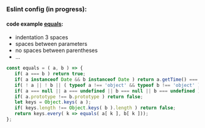 ### Eslint config (in progress):
#### code example [equals](https://github.com/30-seconds/30-seconds-of-code#equals-):
* indentation 3 spaces
* spaces between parameters
* no spaces between parentheses
* ...
```javascript
const equals = ( a, b ) => {
   if( a === b ) return true;
   if( a instanceof Date && b instanceof Date ) return a.getTime() === b.getTime();
   if( ! a || ! b || ( typeof a !== 'object' && typeof b !== 'object' )) return a === b;
   if( a === null || a === undefined || b === null || b === undefined ) return false;
   if( a.prototype !== b.prototype ) return false;
   let keys = Object.keys( a );
   if( keys.length !== Object.keys( b ).length ) return false;
   return keys.every( k => equals( a[ k ], b[ k ]));
};
```
